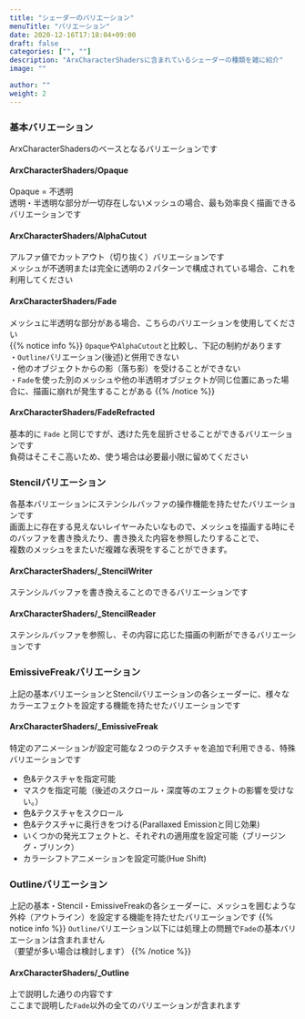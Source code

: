 ```yaml
---
title: "シェーダーのバリエーション"
menuTitle: "バリエーション"
date: 2020-12-16T17:18:04+09:00
draft: false
categories: ["", ""]
description: "ArxCharacterShadersに含まれているシェーダーの種類を雑に紹介"
image: ""

author: ""
weight: 2
---
```


### 基本バリエーション
ArxCharacterShadersのベースとなるバリエーションです
#### ArxCharacterShaders/Opaque
Opaque = 不透明  
透明・半透明な部分が一切存在しないメッシュの場合、最も効率良く描画できるバリエーションです
#### ArxCharacterShaders/AlphaCutout
アルファ値でカットアウト（切り抜く）バリエーションです  
メッシュが不透明または完全に透明の２パターンで構成されている場合、これを利用してください
#### ArxCharacterShaders/Fade
メッシュに半透明な部分がある場合、こちらのバリエーションを使用してください  
{{% notice info %}}
`Opaque`や`AlphaCutout`と比較し、下記の制約があります  
・`Outline`バリエーション(後述)と併用できない  
・他のオブジェクトからの影（落ち影）を受けることができない  
・`Fade`を使った別のメッシュや他の半透明オブジェクトが同じ位置にあった場合に、描画に崩れが発生することがある
{{% /notice %}}
#### ArxCharacterShaders/FadeRefracted
基本的に `Fade` と同じですが、透けた先を屈折させることができるバリエーションです  
負荷はそこそこ高いため、使う場合は必要最小限に留めてください
### Stencilバリエーション
各基本バリエーションにステンシルバッファの操作機能を持たせたバリエーションです  
画面上に存在する見えないレイヤーみたいなもので、メッシュを描画する時にそのバッファを書き換えたり、書き換えた内容を参照したりすることで、  
複数のメッシュをまたいだ複雑な表現をすることができます。  
#### ArxCharacterShaders/_StencilWriter
ステンシルバッファを書き換えることのできるバリエーションです
#### ArxCharacterShaders/_StencilReader
ステンシルバッファを参照し、その内容に応じた描画の判断ができるバリエーションです
### EmissiveFreakバリエーション
上記の基本バリエーションとStencilバリエーションの各シェーダーに、様々なカラーエフェクトを設定する機能を持たせたバリエーションです
#### ArxCharacterShaders/_EmissiveFreak
特定のアニメーションが設定可能な２つのテクスチャを追加で利用できる、特殊バリエーションです
- 色&テクスチャを指定可能
- マスクを指定可能（後述のスクロール・深度等のエフェクトの影響を受けない。）
- 色&テクスチャをスクロール
- 色&テクスチャに奥行きをつける(Parallaxed Emissionと同じ効果)
- いくつかの発光エフェクトと、それぞれの適用度を設定可能（ブリージング・ブリンク）
- カラーシフトアニメーションを設定可能(Hue Shift)
### Outlineバリエーション
上記の基本・Stencil・EmissiveFreakの各シェーダーに、メッシュを囲むような外枠（アウトライン）を設定する機能を持たせたバリエーションです
{{% notice info %}}
`Outline`バリエーション以下には処理上の問題で`Fade`の基本バリエーションは含まれません  
（要望が多い場合は検討します）
{{% /notice %}}
#### ArxCharacterShaders/_Outline
上で説明した通りの内容です  
ここまで説明した`Fade`以外の全てのバリエーションが含まれます
<!-- {{< figure src="/images/variant_opaque.jpg" >}} -->
